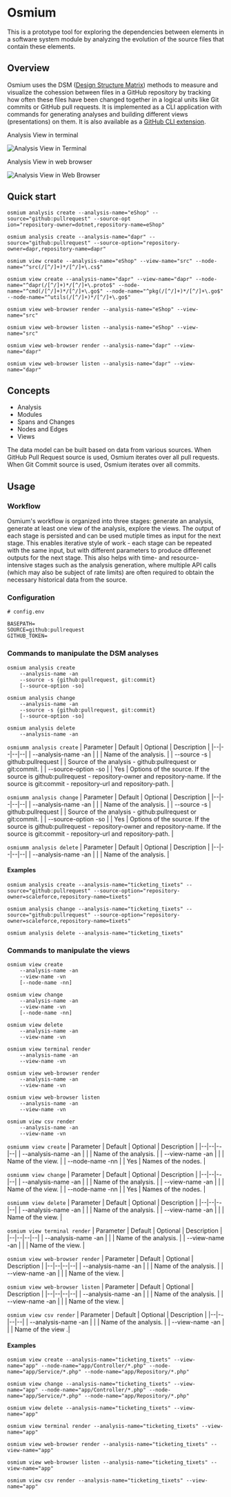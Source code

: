 # Osmium

This is a prototype tool for exploring the dependencies between elements in a software system module by analyzing the evolution of the source files that contain these elements.

## Overview

Osmium uses the DSM ([Design Structure Matrix](https://en.wikipedia.org/wiki/Design_structure_matrix)) methods to measure and visualize the cohession between files in a GitHub repository by tracking how often these files have been changed together in a logical units like Git commits or GitHub pull requests.
It is implemented as a CLI application with commands for generating analyses and building different views (presentations) on them.
It is also available as a [GitHub CLI extension](https://github.com/zdrgeo/gh-osmium).

Analysis View in terminal

![Analysis View in Terminal](./analysisview_terminal.png)

Analysis View in web browser

![Analysis View in Web Browser](./analysisview_webbrowser.png)

## Quick start

```
osmium analysis create --analysis-name="eShop" --source="github:pullrequest" --source-opt
ion="repository-owner=dotnet,repository-name=eShop"

osmium analysis create --analysis-name="dapr" --source="github:pullrequest" --source-option="repository-owner=dapr,repository-name=dapr"
```

```
osmium view create --analysis-name="eShop" --view-name="src" --node-name="^src(/[^/]+)*/[^/]+\.cs$"

osmium view create --analysis-name="dapr" --view-name="dapr" --node-name="^dapr(/[^/]+)*/[^/]+\.proto$" --node-name="^cmd(/[^/]+)*/[^/]+\.go$" --node-name="^pkg(/[^/]+)*/[^/]+\.go$" --node-name="^utils(/[^/]+)*/[^/]+\.go$"
```

```
osmium view web-browser render --analysis-name="eShop" --view-name="src"

osmium view web-browser listen --analysis-name="eShop" --view-name="src"

osmium view web-browser render --analysis-name="dapr" --view-name="dapr"

osmium view web-browser listen --analysis-name="dapr" --view-name="dapr"
```

## Concepts

- Analysis
- Modules
- Spans and Changes
- Nodes and Edges
- Views

The data model can be built based on data from various sources.
When GitHub Pull Request source is used, Osmium iterates over all pull requests.
When Git Commit source is used, Osmium iterates over all commits.

## Usage

### Workflow

Osmium's workflow is organized into three stages: generate an analysis, generate at least one view of the analysis, explore the views.
The output of each stage is persisted and can be used mutiple times as input for the next stage.
This enables iterative style of work - each stage can be repeated with the same input, but with different parameters to produce differenet outputs for the next stage.
This also helps with time- and resource-intensive stages such as the analysis generation, where multiple API calls (which may also be subject of rate limits) are often required to obtain the necessary historical data from the source.

### Configuration

```
# config.env

BASEPATH=
SOURCE=github:pullrequest
GITHUB_TOKEN=
```

### Commands to manipulate the DSM analyses

```
osmium analysis create
    --analysis-name -an
    --source -s {github:pullrequest, git:commit}
    [--source-option -so]

osmium analysis change
    --analysis-name -an
    --source -s {github:pullrequest, git:commit}
    [--source-option -so]

osmium analysis delete
    --analysis-name -an
```

`osmiumm analysis create`
| Parameter | Default | Optional | Description |
|--|--|--|--|
| --analysis-name -an | | | Name of the analysis. |
| --source -s | github:pullrequest | | Source of the analysis - github:pullrequest or git:commit. |
| --source-option -so | | Yes | Options of the source. If the source is github:pullrequest - repository-owner and repository-name. If the source is git:commit - repository-url and repository-path. |

`osmiumm analysis change`
| Parameter | Default | Optional | Description |
|--|--|--|--|
| --analysis-name -an | | | Name of the analysis. |
| --source -s | github:pullrequest | | Source of the analysis - github:pullrequest or git:commit. |
| --source-option -so | | Yes | Options of the source. If the source is github:pullrequest - repository-owner and repository-name. If the source is git:commit - repository-url and repository-path. |

`osmiumm analysis delete`
| Parameter | Default | Optional | Description |
|--|--|--|--|
| --analysis-name -an | | | Name of the analysis. |

#### Examples

```
osmium analysis create --analysis-name="ticketing_tixets" --source="github:pullrequest" --source-option="repository-owner=scaleforce,repository-name=tixets"

osmium analysis change --analysis-name="ticketing_tixets" --source="github:pullrequest" --source-option="repository-owner=scaleforce,repository-name=tixets"

osmium analysis delete --analysis-name="ticketing_tixets"
```

### Commands to manipulate the views

```
osmium view create
    --analysis-name -an
    --view-name -vn
    [--node-name -nn]

osmium view change
    --analysis-name -an
    --view-name -vn
    [--node-name -nn]

osmium view delete
    --analysis-name -an
    --view-name -vn

osmium view terminal render
    --analysis-name -an
    --view-name -vn

osmium view web-browser render
    --analysis-name -an
    --view-name -vn

osmium view web-browser listen
    --analysis-name -an
    --view-name -vn

osmium view csv render
    --analysis-name -an
    --view-name -vn
```

`osmiumm view create`
| Parameter | Default | Optional | Description |
|--|--|--|--|
| --analysis-name -an | | | Name of the analysis. |
| --view-name -an | | | Name of the view. |
| --node-name -nn | | Yes | Names of the nodes. |

`osmiumm view change`
| Parameter | Default | Optional | Description |
|--|--|--|--|
| --analysis-name -an | | | Name of the analysis. |
| --view-name -an | | | Name of the view. |
| --node-name -nn | | Yes | Names of the nodes. |

`osmiumm view delete`
| Parameter | Default | Optional | Description |
|--|--|--|--|
| --analysis-name -an | | | Name of the analysis. |
| --view-name -an | | | Name of the view. |

`osmium view terminal render`
| Parameter | Default | Optional | Description |
|--|--|--|--|
| --analysis-name -an | | | Name of the analysis. |
| --view-name -an | | | Name of the view. |

`osmium view web-browser render`
| Parameter | Default | Optional | Description |
|--|--|--|--|
| --analysis-name -an | | | Name of the analysis. |
| --view-name -an | | | Name of the view. |

`osmium view web-browser listen`
| Parameter | Default | Optional | Description |
|--|--|--|--|
| --analysis-name -an | | | Name of the analysis. |
| --view-name -an | | | Name of the view. |

`osmium view csv render`
| Parameter | Default | Optional | Description |
|--|--|--|--|
| --analysis-name -an | | | Name of the analysis. |
| --view-name -an | | | Name of the view .|

#### Examples

```
osmium view create --analysis-name="ticketing_tixets" --view-name="app" --node-name="app/Controller/*.php" --node-name="app/Service/*.php" --node-name="app/Repository/*.php"

osmium view change --analysis-name="ticketing_tixets" --view-name="app" --node-name="app/Controller/*.php" --node-name="app/Service/*.php" --node-name="app/Repository/*.php"

osmium view delete --analysis-name="ticketing_tixets" --view-name="app"

osmium view terminal render --analysis-name="ticketing_tixets" --view-name="app"

osmium view web-browser render --analysis-name="ticketing_tixets" --view-name="app"

osmium view web-browser listen --analysis-name="ticketing_tixets" --view-name="app"

osmium view csv render --analysis-name="ticketing_tixets" --view-name="app"
```
